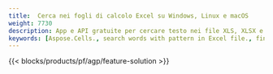 ```yaml
---
title:  Cerca nei fogli di calcolo Excel su Windows, Linux e macOS
weight: 7730
description: App e API gratuite per cercare testo nei file XLS, XLSX e ODS
keywords: [Aspose.Cells., search words with pattern in Excel file., find words with pattern in Excel file., search string with pattern in Excel file., find words with pattern in Excel file., search words in excel file., find words in excel file., search string in excel file., find string in excel file]
---
```

{{< blocks/products/pf/agp/feature-solution >}} 

